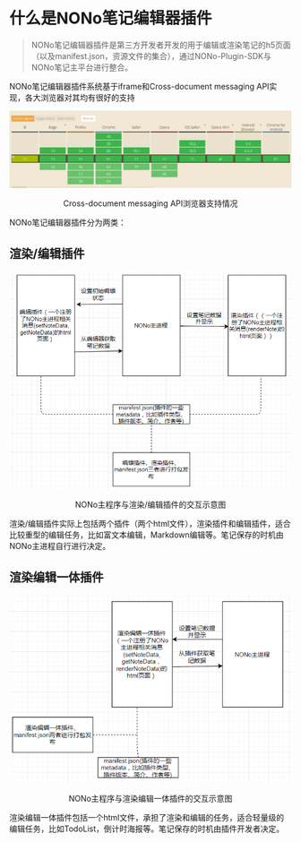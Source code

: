 # 什么是NONo笔记编辑器插件
> NONo笔记编辑器插件是第三方开发者开发的用于编辑或渲染笔记的h5页面（以及manifest.json，资源文件的集合），通过NONo-Plugin-SDK与NONo笔记主平台进行整合。



NONo笔记编辑器插件系统基于iframe和Cross-document messaging API实现，各大浏览器对其均有很好的支持

![Cross-document messaging API浏览器支持](./img/cross-doc-message-api.png)
<p align="center"> Cross-document messaging API浏览器支持情况</p>

NONo笔记编辑器插件分为两类：
## 渲染/编辑插件

![NONo主程序与渲染/编辑插件的交互示意图](./img/render-editor-split-plugin.png)
<p align="center">NONo主程序与渲染/编辑插件的交互示意图</p>

渲染/编辑插件实际上包括两个插件（两个html文件），渲染插件和编辑插件，适合比较重型的编辑任务，比如富文本编辑，Markdown编辑等。笔记保存的时机由NONo主进程自行进行决定。
## 渲染编辑一体插件

![NONo主程序与渲染编辑一体插件的交互示意图](./img/render-editor-plugin.png)
<p align="center">NONo主程序与渲染编辑一体插件的交互示意图</p>

渲染编辑一体插件包括一个html文件，承担了渲染和编辑的任务，适合轻量级的编辑任务，比如TodoList，倒计时海报等。笔记保存的时机由插件开发者决定。
